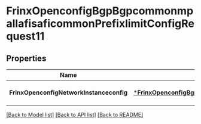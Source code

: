 # FrinxOpenconfigBgpBgpcommonmpallafisaficommonPrefixlimitConfigRequest11

## Properties
Name | Type | Description | Notes
------------ | ------------- | ------------- | -------------
**FrinxOpenconfigNetworkInstanceconfig** | [***FrinxOpenconfigBgpBgpcommonmpallafisaficommonPrefixlimitConfig**](frinx.openconfig.bgp.bgpcommonmpallafisaficommon.prefixlimit.Config.md) |  | [optional] [default to null]

[[Back to Model list]](../README.md#documentation-for-models) [[Back to API list]](../README.md#documentation-for-api-endpoints) [[Back to README]](../README.md)


